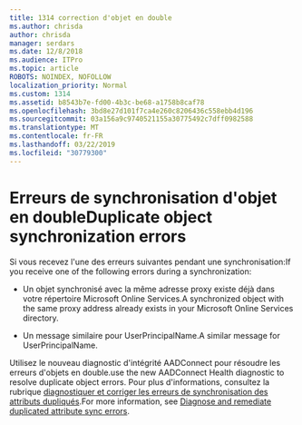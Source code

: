 ```yaml
---
title: 1314 correction d'objet en double
ms.author: chrisda
author: chrisda
manager: serdars
ms.date: 12/8/2018
ms.audience: ITPro
ms.topic: article
ROBOTS: NOINDEX, NOFOLLOW
localization_priority: Normal
ms.custom: 1314
ms.assetid: b8543b7e-fd00-4b3c-be68-a1758b8caf78
ms.openlocfilehash: 3bd8e27d101f7ca4e260c8206436c558ebb4d196
ms.sourcegitcommit: 03a156a9c9740521155a30775492c7dff0982588
ms.translationtype: MT
ms.contentlocale: fr-FR
ms.lasthandoff: 03/22/2019
ms.locfileid: "30779300"
---
```

# <a name="duplicate-object-synchronization-errors"></a><span data-ttu-id="bceda-102">Erreurs de synchronisation d'objet en double</span><span class="sxs-lookup"><span data-stu-id="bceda-102">Duplicate object synchronization errors</span></span>

<span data-ttu-id="bceda-103">Si vous recevez l'une des erreurs suivantes pendant une synchronisation:</span><span class="sxs-lookup"><span data-stu-id="bceda-103">If you receive one of the following errors during a synchronization:</span></span>
  
- <span data-ttu-id="bceda-104">Un objet synchronisé avec la même adresse proxy existe déjà dans votre répertoire Microsoft Online Services.</span><span class="sxs-lookup"><span data-stu-id="bceda-104">A synchronized object with the same proxy address already exists in your Microsoft Online Services directory.</span></span>
    
- <span data-ttu-id="bceda-105">Un message similaire pour UserPrincipalName.</span><span class="sxs-lookup"><span data-stu-id="bceda-105">A similar message for UserPrincipalName.</span></span>
    
<span data-ttu-id="bceda-106">Utilisez le nouveau diagnostic d'intégrité AADConnect pour résoudre les erreurs d'objets en double.</span><span class="sxs-lookup"><span data-stu-id="bceda-106">use the new AADConnect Health diagnostic to resolve duplicate object errors.</span></span> <span data-ttu-id="bceda-107">Pour plus d'informations, consultez la rubrique [diagnostiquer et corriger les erreurs de synchronisation des attributs dupliqués](https://docs.microsoft.com/azure/active-directory/hybrid/how-to-connect-health-diagnose-sync-errors).</span><span class="sxs-lookup"><span data-stu-id="bceda-107">For more information, see [Diagnose and remediate duplicated attribute sync errors](https://docs.microsoft.com/azure/active-directory/hybrid/how-to-connect-health-diagnose-sync-errors).</span></span>
  

